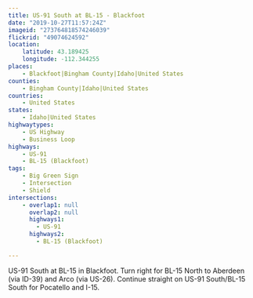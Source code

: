 ```yaml
---
title: US-91 South at BL-15 - Blackfoot
date: "2019-10-27T11:57:24Z"
imageid: "273764818574246039"
flickrid: "49074624592"
location:
    latitude: 43.189425
    longitude: -112.344255
places:
    - Blackfoot|Bingham County|Idaho|United States
counties:
    - Bingham County|Idaho|United States
countries:
    - United States
states:
    - Idaho|United States
highwaytypes:
    - US Highway
    - Business Loop
highways:
    - US-91
    - BL-15 (Blackfoot)
tags:
    - Big Green Sign
    - Intersection
    - Shield
intersections:
    - overlap1: null
      overlap2: null
      highways1:
        - US-91
      highways2:
        - BL-15 (Blackfoot)

---
```

US-91 South at BL-15 in Blackfoot.  Turn right for BL-15 North to Aberdeen (via ID-39) and Arco (via US-26).  Continue straight on US-91 South/BL-15 South for Pocatello and I-15.